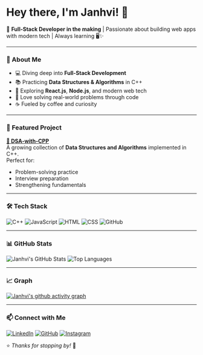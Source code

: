 # Hey there, I'm Janhvi! 👋

🚀 **Full-Stack Developer in the making** | Passionate about building web apps with modern tech | Always learning 🖥️✨

---

### 💫 About Me
- 💻 Diving deep into **Full-Stack Development**
- 📚 Practicing **Data Structures & Algorithms** in C++
- 🌱 Exploring **React.js**, **Node.js**, and modern web tech
- 🧩 Love solving real-world problems through code
- ☕ Fueled by coffee and curiosity

---

### 📌 Featured Project
**[📂 DSA-with-CPP](https://github.com/JanhviAgrawal/DSA-with-CPP)**  
A growing collection of **Data Structures and Algorithms** implemented in C++.  
Perfect for:
- Problem-solving practice
- Interview preparation
- Strengthening fundamentals

---

### 🛠 Tech Stack
![C++](https://img.shields.io/badge/-C++-00599C?logo=cplusplus&logoColor=white)
![JavaScript](https://img.shields.io/badge/-JavaScript-F7DF1E?logo=javascript&logoColor=black)
![HTML](https://img.shields.io/badge/-HTML5-E34F26?logo=html5&logoColor=white)
![CSS](https://img.shields.io/badge/-CSS3-1572B6?logo=css3&logoColor=white)
![GitHub](https://img.shields.io/badge/-GitHub-181717?logo=github&logoColor=white)

---

### 📊 GitHub Stats
![Janhvi's GitHub Stats](https://github-readme-stats.vercel.app/api?username=JanhviAgrawal&show_icons=true&theme=radical)
![Top Languages](https://github-readme-stats.vercel.app/api/top-langs/?username=JanhviAgrawal&layout=compact&theme=radical)

---

### 📈 Graph
[![Janhvi's github activity graph](https://github-readme-activity-graph.vercel.app/graph?username=JanhviAgrawal&theme=radical)](https://github.com/JanhviAgrawal)

---

### 📫 Connect with Me
[![LinkedIn](https://img.shields.io/badge/LinkedIn-0A66C2?logo=linkedin&logoColor=white)](https://linkedin.com/in/janhvi-agrawal-j2004)
[![GitHub](https://img.shields.io/badge/GitHub-000?logo=github&logoColor=white)](https://github.com/JanhviAgrawal)
[![Instagram](https://img.shields.io/badge/Instagram-E4405F?logo=instagram&logoColor=white)](https://instagram.com/janhviagrawal_21)

⭐ _Thanks for stopping by!_ 🚀
